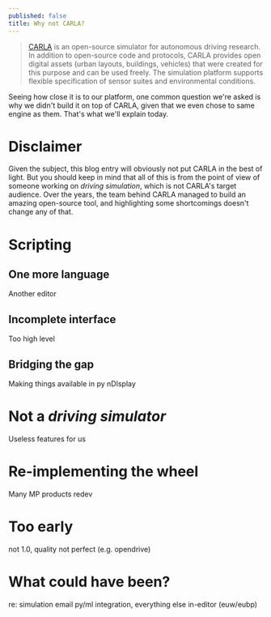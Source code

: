 ```yaml
---
published: false
title: Why not CARLA?
---
```

> [CARLA](http://carla.org/) is an open-source simulator for autonomous driving research. In addition to open-source code and protocols, CARLA provides open digital assets (urban layouts, buildings, vehicles) that were created for this purpose and can be used freely. The simulation platform supports flexible specification of sensor suites and environmental conditions.

Seeing how close it is to our platform, one common question we're asked is why we didn't build it on top of CARLA, given that we even chose to same engine as them. That's what we'll explain today.

# Disclaimer

Given the subject, this blog entry will obviously not put CARLA in the best of light. But you should keep in mind that all of this is from the point of view of someone working on *driving simulation*, which is not CARLA's target audience. Over the years, the team behind CARLA managed to build an amazing open-source tool, and highlighting some shortcomings doesn't change any of that.

# Scripting

## One more language

Another editor

## Incomplete interface

Too high level

## Bridging the gap

Making things available in py
nDIsplay

# Not a *driving simulator*

Useless features for us

# Re-implementing the wheel

Many MP products redev

# Too early

not 1.0, quality not perfect (e.g. opendrive)

# What could have been?

re: simulation email
py/ml integration, everything else in-editor (euw/eubp)
